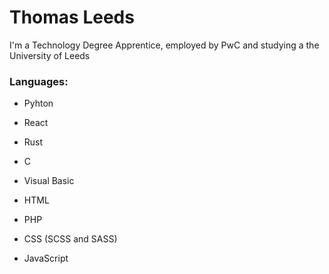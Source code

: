 # Thomas Leeds

I'm a Technology Degree Apprentice, employed by PwC and studying a the University of Leeds

### Languages:
* Pyhton
* React
* Rust
* C
* Visual Basic

* HTML
* PHP
* CSS (SCSS and SASS)
* JavaScript
